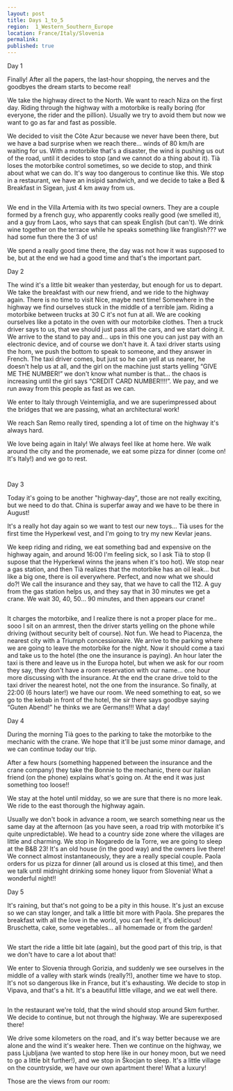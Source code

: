 ```yaml
---
layout: post
title: Days 1_to_5
region:  1_Western_Southern_Europe
location: France/Italy/Slovenia
permalink: 
published: true
---
```

Day 1

Finally! After all the papers, the last-hour shopping, the nerves and the goodbyes the dream starts to become real!

We take the highway direct to the North. We want to reach Niza on the first day. Riding through the highway with a motorbike is really boring (for everyone, the rider and the pillion). Usually we try to avoid them but now we want to go as far and fast as possible.

We decided to visit the Côte Azur because we never have been there, but we have a bad surprise when we reach there... winds of 80 km/h are waiting for us. With a motorbike that's a disaster, the wind is pushing us out of the road, until it decides to stop (and we cannot do a thing about it). Tià loses the motorbike control sometimes, so we decide to stop, and think about what we can do. It's way too dangerous to continue like this. We stop in a restaurant, we have an insipid sandwich, and we decide to take a Bed & Breakfast in Sigean, just 4 km away from us.

<p><a
href="https://lh3.googleusercontent.com/AUqRHNbRwBVhLfK9mCnor6G7xvineKaQWqt2l41unagFucb76dDY_ioVGzGHJiJRsXkhsXied51tGRZdsHouohgdppz-PZEOmiqD3coRYxWqDSmNF9QlAnnYp24UPl4qdP9W-l05KkPK0LQhEaLrJLK2aKT3OPhRPtpZHgbtWOEkvA7HpHN5_3MPvVNKBvaMf7BKYLAIwLyTEHdz1NZGYdKwmyqz76apwEfv5ynEz-Gm_fGjxi95hmyRDXFPvWdkrE6nt8V_tC_c4OwPemm0lyWLyXKuUgefRWo3lMRq6OzQaEHxG2GOBwifb0JMYpe345_7w5Ykimt64lSsSxJgfWT1-fKVYeF9zXrhsuGZYhOriJM4qYI4aZ5V0CSA6wGJl_ZORC2t_H1KwtryNXHhiohbugCsF9AUaJxkg3flFx4mKGvAVwj0jT-Frgtm8nP7Rj3HSvppSer2zf4d3uFWKZ7XpP95DRmPW79da40xa6xXaq1cSs5IRZHM4NNM346vaP-kjeTdCuI0hhobmDwP04u8nDWmyTfviiTx2WBeWRRopH7wm6X9dlchh6C8bXiJtZ6KTmX834tFMCpn8F2SNIpWfhYGyMZCcv2ceJoBQbFxG_-neGwDx7YDVhjaATtOd63drWlEtxON1XrTNBbneTgb2W2ffBjKug=w883-h662-no"> 
<img src="https://lh3.googleusercontent.com/AUqRHNbRwBVhLfK9mCnor6G7xvineKaQWqt2l41unagFucb76dDY_ioVGzGHJiJRsXkhsXied51tGRZdsHouohgdppz-PZEOmiqD3coRYxWqDSmNF9QlAnnYp24UPl4qdP9W-l05KkPK0LQhEaLrJLK2aKT3OPhRPtpZHgbtWOEkvA7HpHN5_3MPvVNKBvaMf7BKYLAIwLyTEHdz1NZGYdKwmyqz76apwEfv5ynEz-Gm_fGjxi95hmyRDXFPvWdkrE6nt8V_tC_c4OwPemm0lyWLyXKuUgefRWo3lMRq6OzQaEHxG2GOBwifb0JMYpe345_7w5Ykimt64lSsSxJgfWT1-fKVYeF9zXrhsuGZYhOriJM4qYI4aZ5V0CSA6wGJl_ZORC2t_H1KwtryNXHhiohbugCsF9AUaJxkg3flFx4mKGvAVwj0jT-Frgtm8nP7Rj3HSvppSer2zf4d3uFWKZ7XpP95DRmPW79da40xa6xXaq1cSs5IRZHM4NNM346vaP-kjeTdCuI0hhobmDwP04u8nDWmyTfviiTx2WBeWRRopH7wm6X9dlchh6C8bXiJtZ6KTmX834tFMCpn8F2SNIpWfhYGyMZCcv2ceJoBQbFxG_-neGwDx7YDVhjaATtOd63drWlEtxON1XrTNBbneTgb2W2ffBjKug=w883-h662-no" class="oversize" alt=""></a></p>

We end in the Villa Artemia with its two special owners. They are a couple formed by a french guy, who apparently cooks really good (we smelled it), and a guy from Laos, who says that can speak English (but can't). We drink wine together on the terrace while he speaks something like franglish??? we had some fun there the 3 of us!

We spend a really good time there, the day was not how it was supposed to be, but at the end we had a good time and that's the important part.

Day 2

The wind it's a little bit weaker than yesterday, but enough for us to depart. We take the breakfast with our new friend, and we ride to the highway again. There is no time to visit Nice, maybe next time! Somewhere in the highway we find ourselves stuck in the middle of a terrible jam. Riding a motorbike between trucks at 30 C it's not fun at all. We are cooking ourselves like a potato in the oven with our motorbike clothes. Then a truck driver says to us, that we should just pass all the cars, and we start doing it. We arrive to the stand to pay and... ups in this one you can just pay with an electronic device, and of course we don't have it. A taxi driver starts using the horn, we push the bottom to speak to someone, and they answer in French. The taxi driver comes, but just so he can yell at us nearer, he doesn't help us at all, and the girl on the machine just starts yelling “GIVE ME THE NUMBER!” we don't know what number is that... the chaos is increasing until the girl says “CREDIT CARD NUMBER!!!!”. We pay, and we run away from this people as fast as we can.

We enter to Italy through Veintemiglia, and we are superimpressed about the bridges that we are passing, what an architectural work! 

We reach San Remo really tired, spending a lot of time on the highway it's always hard.

We love being again in Italy! We always feel like at home here. We walk around the city and the promenade, we eat some pizza for dinner (come on! It's Italy!) and we go to rest.

<p><a
href="https://lh3.googleusercontent.com/KUo6pCpLpI1jMUabEnPwO9N8HCTq-dCS31n7wY2Nx5_-6xCEKfZGHZ6iGyS5JIMa0lXMUh5N1s-UccOT2g6ZYrVcfTGRiKpVAWM5Ro7xUt5NCgPvQxmAy1Xv4uDvvAMpYjPtC9n-3_srDHVQB3Q12Bek27R57hgo8aaese2tyy2dE8TBT01eTiREpBeSwcbC8ecM7ws26S-ziIHay5YJ1iMCXVpJjqCs_S793HEFdDFPeB9aKG3mTQ9_KE6rxs_walaUcL99HZ2PvubbPtpn8I8YC_U0SBui5AMxRenrP2jDExxgBmgCBGowHEmtXlrj0UlG1YJ7QEx5SIA9jJ55hgPIRpEZHzkndZ7l1VBnz2rwt_jxxDwkVRaeliDdU0fwb2WJIjeQVRGSeOKqxtlhgnFmqesZ4xgLk40OngPwFf9ShDoVa3D-_omHZ-H0gGhypMTyoED_finZsdzZK5hg5Wp-8x05fH1K43S3k3hYUnt1qptnq15kqpyRVrKeO4Y9nk_G-q5_5BfHPT0hsr_5ITs4pm3vZpFW-rN7RPV8MiK1ixyLuuRoPydZrtrFclqLL9jTz3FTUm_j7uENcyN44qojuwYbMg8mo91l1Miouw823oKC9BZViiEiKdwaFhnldOk1zhL8S0-NNjpR2l1JYviLlVUfj585sg=w883-h662-no"> 
<img src="https://lh3.googleusercontent.com/KUo6pCpLpI1jMUabEnPwO9N8HCTq-dCS31n7wY2Nx5_-6xCEKfZGHZ6iGyS5JIMa0lXMUh5N1s-UccOT2g6ZYrVcfTGRiKpVAWM5Ro7xUt5NCgPvQxmAy1Xv4uDvvAMpYjPtC9n-3_srDHVQB3Q12Bek27R57hgo8aaese2tyy2dE8TBT01eTiREpBeSwcbC8ecM7ws26S-ziIHay5YJ1iMCXVpJjqCs_S793HEFdDFPeB9aKG3mTQ9_KE6rxs_walaUcL99HZ2PvubbPtpn8I8YC_U0SBui5AMxRenrP2jDExxgBmgCBGowHEmtXlrj0UlG1YJ7QEx5SIA9jJ55hgPIRpEZHzkndZ7l1VBnz2rwt_jxxDwkVRaeliDdU0fwb2WJIjeQVRGSeOKqxtlhgnFmqesZ4xgLk40OngPwFf9ShDoVa3D-_omHZ-H0gGhypMTyoED_finZsdzZK5hg5Wp-8x05fH1K43S3k3hYUnt1qptnq15kqpyRVrKeO4Y9nk_G-q5_5BfHPT0hsr_5ITs4pm3vZpFW-rN7RPV8MiK1ixyLuuRoPydZrtrFclqLL9jTz3FTUm_j7uENcyN44qojuwYbMg8mo91l1Miouw823oKC9BZViiEiKdwaFhnldOk1zhL8S0-NNjpR2l1JYviLlVUfj585sg=w883-h662-no" class="oversize" alt=""></a></p>

<p><a
href="https://lh3.googleusercontent.com/EOVjCkRDK6P1j8YSylLc0dQyLdvbn_J8k0TRiKJHeDeylVnxjeDI0kD_jkJJEwHMjbvdHUGrJfHGbzNmkc9zF13gHPRTt-MLAzU7aBvse9o7BJSwZdwCtmv9h9SuQIS9n8pPS4cLGoRkQA_C1dQrGautDeqXoSjIP7bVCw7yzCQanOFAzh8le2btvl-KvAcVswdRwVWhsbAjfigonp7v3OUTniXPO0jK488HRZH8UXlZy1rmz40ZOBtj5QEcUl_Av1TYSzjQi7QP4TsWMW3VOZ2RjkBwuHZp45YgR52dD1_qheFw2hlInyJVCiZpo-cLNUhCZ0-AKrjWF_ZfTv2dPPUSQSHrjWR1_FoW2m6GIqCbRg8OnspGy_0Ks1zU8CQh6_SI3WoXgpXC3hBP1u2qAiGT0SUgkUVtocSwPNdxPwiHICqbrd7MjEyMkgZn6_W9E9PdyMOolkYP5Q8IJ45nnxGjDSp6SWnEvfJEBfUe-WisGbao4VInQgPwnXw-plE5r0O2WDif1zAlJX2wtCjy0Lr01l5rzcQPp9CFx3Tk5E29hgZyal6N8OzicYW7DqHYA1QQxZkgcfNW0SlCL3KLsZHJViSLXhWQqEf4WHzfioX6UaWjXvQtpQwQf8de4JWCbhy0cXxhOe8a0_WjKm9EBJAJuD2mbHgX2w=w497-h662-no"> 
<img src="https://lh3.googleusercontent.com/EOVjCkRDK6P1j8YSylLc0dQyLdvbn_J8k0TRiKJHeDeylVnxjeDI0kD_jkJJEwHMjbvdHUGrJfHGbzNmkc9zF13gHPRTt-MLAzU7aBvse9o7BJSwZdwCtmv9h9SuQIS9n8pPS4cLGoRkQA_C1dQrGautDeqXoSjIP7bVCw7yzCQanOFAzh8le2btvl-KvAcVswdRwVWhsbAjfigonp7v3OUTniXPO0jK488HRZH8UXlZy1rmz40ZOBtj5QEcUl_Av1TYSzjQi7QP4TsWMW3VOZ2RjkBwuHZp45YgR52dD1_qheFw2hlInyJVCiZpo-cLNUhCZ0-AKrjWF_ZfTv2dPPUSQSHrjWR1_FoW2m6GIqCbRg8OnspGy_0Ks1zU8CQh6_SI3WoXgpXC3hBP1u2qAiGT0SUgkUVtocSwPNdxPwiHICqbrd7MjEyMkgZn6_W9E9PdyMOolkYP5Q8IJ45nnxGjDSp6SWnEvfJEBfUe-WisGbao4VInQgPwnXw-plE5r0O2WDif1zAlJX2wtCjy0Lr01l5rzcQPp9CFx3Tk5E29hgZyal6N8OzicYW7DqHYA1QQxZkgcfNW0SlCL3KLsZHJViSLXhWQqEf4WHzfioX6UaWjXvQtpQwQf8de4JWCbhy0cXxhOe8a0_WjKm9EBJAJuD2mbHgX2w=w497-h662-no" class="oversize" alt=""></a></p>

Day 3

Today it's going to be another "highway-day", those are not really exciting, but we need to do that. China is superfar away and we have to be there in August!

It's a really hot day again so we want to test our new toys... Tià uses for the first time the Hyperkewl vest, and I'm going to try my new Kevlar jeans.

We keep riding and riding, we eat something bad and expensive on the highway again, and around 16:00 I'm feeling sick, so I ask Tià to stop (I supose that the Hyperkewl winns the jeans when it's too hot). We stop near a gas station, and then Tià realizes that the motorbike has an oil leak... but like a big one, there is oil everywhere. Perfect, and now what we should do?! We call the insurance and they say, that we have to call the 112. A guy from the gas station helps us, and they say that in 30 minutes we get a crane. We wait 30, 40, 50... 90 minutes, and then appears our crane! 

<p><a
href="https://lh3.googleusercontent.com/WhaQhLM85YTTL_PajEcDUd2cwKt9HanATNRqdhumbIWBnK3wglj9k-bF4c0lgUvHolCX6m4IOlRaL_7MOinKLBDIy_WLYkSM5WlcGItmEkK54xAtCzqDULSaYTndAbDFjUPaWOnPuRE_FfrfAqdEvTKOuo9nOePoGlLCv_sFVvyI6qa4FwcdTlFC2kQ_ffSLhGsvyrx62y8DXeXQ7eInORQcpSWz7S68_G4yRGRJJDg4MDQZsos3foIiDUv3UslyDtCGDcNhc4NIXXEcsQaQ9rdICPnb82kljHrKEOKrLcOhAfouO1o0k9mp-38l3f2Eg4B1YpWsSTiBPc4EsNKA-EGQQy1S3ebLf0CnbtxOfuW-iAoRz50k6NTMAXXQbfoJSUJe_X9G98uQX5fcOcTpv49AfxvBCa9YLDcUil810VeqAJMvmr8aVUGyFcOpzzpKcl3N30E5-Hz9WWOTADPJYmTl09n_zPAiuLQK-eNggIqOtCAxNI3j-Ep8vl732PuiYnd0E3e3l_NtFjRJbcZWymOJY-vus6v9Vs2wQM6rggAHM8Z093HKOIYb6LorFctqF_5I6B3-gBNVtmP-ibxflsIXgqKh2bnxWD9uQCCbmVVuPKVSOGYFDDjogf3IhhhLYKuWantrAJotexseNbytc-ZD4__zioBuDw=w707-h530-no"> 
<img src="https://lh3.googleusercontent.com/WhaQhLM85YTTL_PajEcDUd2cwKt9HanATNRqdhumbIWBnK3wglj9k-bF4c0lgUvHolCX6m4IOlRaL_7MOinKLBDIy_WLYkSM5WlcGItmEkK54xAtCzqDULSaYTndAbDFjUPaWOnPuRE_FfrfAqdEvTKOuo9nOePoGlLCv_sFVvyI6qa4FwcdTlFC2kQ_ffSLhGsvyrx62y8DXeXQ7eInORQcpSWz7S68_G4yRGRJJDg4MDQZsos3foIiDUv3UslyDtCGDcNhc4NIXXEcsQaQ9rdICPnb82kljHrKEOKrLcOhAfouO1o0k9mp-38l3f2Eg4B1YpWsSTiBPc4EsNKA-EGQQy1S3ebLf0CnbtxOfuW-iAoRz50k6NTMAXXQbfoJSUJe_X9G98uQX5fcOcTpv49AfxvBCa9YLDcUil810VeqAJMvmr8aVUGyFcOpzzpKcl3N30E5-Hz9WWOTADPJYmTl09n_zPAiuLQK-eNggIqOtCAxNI3j-Ep8vl732PuiYnd0E3e3l_NtFjRJbcZWymOJY-vus6v9Vs2wQM6rggAHM8Z093HKOIYb6LorFctqF_5I6B3-gBNVtmP-ibxflsIXgqKh2bnxWD9uQCCbmVVuPKVSOGYFDDjogf3IhhhLYKuWantrAJotexseNbytc-ZD4__zioBuDw=w707-h530-no" class="oversize" alt=""></a></p>

It charges the motorbike, and I realize there is not a proper place for me.. sooo I sit on an armrest, then the driver starts yelling on the phone while driving (without security belt of course). Not fun. We head to Piacenza, the nearest city with a Triumph concessionaire. We arrive to the parking where we are going to leave the motorbike for the night. Now it should come a taxi and take us to the hotel (the one the insurance is paying). An hour later the taxi is there and leave us in the Europa hotel, but when we ask for our room they say, they don't have a room reservation with our name... one hour more discussing with the insurance. At the end the crane drive told to the taxi driver the nearest hotel, not the one from the insurance. So finally, at 22:00 (6 hours later!) we have our room. We need something to eat, so we go to the kebab in front of the hotel, the sir there says goodbye saying “Guten Abend!” he thinks we are Germans!!! What a day!

Day 4

During the morning Tià goes to the parking to take the motorbike to the mechanic with the crane. We hope that it'll be just some minor damage, and we can continue today our trip.

After a few hours (something happened between the insurance and the crane company) they take the Bonnie to the mechanic, there our italian friend (on the phone) explains what's going on. At the end it was just something too loose!!

We stay at the hotel until midday, so we are sure that there is no more leak. We ride to the east thorough the highway again.

Usually we don't book in advance a room, we search something near us the same day at the afternoon (as you have seen, a road trip with motorbike it's quite unpredictable). We head to a country side zone where the villages are little and charming. We stop in Nogaredo de la Torre, we are going to sleep at the B&B 23! It's an old house (in the good way) and the owners live there! We connect almost instantaneously, they are a really special couple. Paola orders for us pizza for dinner (all around us is closed at this time), and then we talk until midnight drinking some honey liquor from Slovenia! What a wonderful night!!

Day 5

It's raining, but that's not going to be a pity in this house. It's just an excuse so we can stay longer, and talk a little bit more with Paola. She prepares the breakfast with all the love in the world, you can feel it, it's delicious! Bruschetta, cake, some vegetables... all homemade or from the garden!

<p><a
href="https://lh3.googleusercontent.com/8-x-zhl6Pm1EtISWksNSZpvfqy7-KXQp79VpdST4dFW1teXujlQcbP9aKBOGsJ1VBDFSOKFwMMs8Q6fx-O7GkuxH4u7VficrrYosX6rRVA-dR_6pt4RU8Nys8nRCmRzmVlYZMoyVb5nyIkmRAH6m5RUuDZysvykWxUm10IKcU79XwwEusjiNUF-Vs79Air23xUc_LjXcQpk_91C1tHzZ8BfgRt8Ns1sui8G0CqAvlIUvvokkI5utD9kzRROMxHz6CyxxE4K22amPkea6j8rFJ2dViRJs8XmZ1R-RxEv3lM9PuqwMptG1b_tf6lTUD_iDwsiPOsLXPg9HO2HWRJZKURyb8ejTCRzmRYUKiaTBUtjX1ARwk5ZSYLeXCkIsZMvEGrqzN2lkP1458gBi8MCaHIzGbyQ7Rqht8qOlvik7kA0H2Hyh4xr-kNwTBf45uGtD_qIQq9CKfg9wgeCP5-2hGphGHI9z-SPqKAV5xPFnyhXBpB518zQ9F0GVkVH1Sq8p4U-qKYB_nNWx4JkUCwtQjZczIK8J9St3EJ2pVRyJuI06kplgaOFU9MwiOBmdm6bpYy8GpSouqtiEywxfjiqbACVa33BnfU4aiFelq1hPZ5Xs9SK2QdtX2JEymqbE3Vy4AjVV6NZyUvnyDK49ymYuMx5B3CnRBpaHCA=w883-h662-no"> 
<img src="https://lh3.googleusercontent.com/8-x-zhl6Pm1EtISWksNSZpvfqy7-KXQp79VpdST4dFW1teXujlQcbP9aKBOGsJ1VBDFSOKFwMMs8Q6fx-O7GkuxH4u7VficrrYosX6rRVA-dR_6pt4RU8Nys8nRCmRzmVlYZMoyVb5nyIkmRAH6m5RUuDZysvykWxUm10IKcU79XwwEusjiNUF-Vs79Air23xUc_LjXcQpk_91C1tHzZ8BfgRt8Ns1sui8G0CqAvlIUvvokkI5utD9kzRROMxHz6CyxxE4K22amPkea6j8rFJ2dViRJs8XmZ1R-RxEv3lM9PuqwMptG1b_tf6lTUD_iDwsiPOsLXPg9HO2HWRJZKURyb8ejTCRzmRYUKiaTBUtjX1ARwk5ZSYLeXCkIsZMvEGrqzN2lkP1458gBi8MCaHIzGbyQ7Rqht8qOlvik7kA0H2Hyh4xr-kNwTBf45uGtD_qIQq9CKfg9wgeCP5-2hGphGHI9z-SPqKAV5xPFnyhXBpB518zQ9F0GVkVH1Sq8p4U-qKYB_nNWx4JkUCwtQjZczIK8J9St3EJ2pVRyJuI06kplgaOFU9MwiOBmdm6bpYy8GpSouqtiEywxfjiqbACVa33BnfU4aiFelq1hPZ5Xs9SK2QdtX2JEymqbE3Vy4AjVV6NZyUvnyDK49ymYuMx5B3CnRBpaHCA=w883-h662-no" class="oversize" alt=""></a></p>

We start the ride a little bit late (again), but the good part of this trip, is that we don't have to care a lot about that!

We enter to Slovenia through Gorizia, and suddenly we see ourselves in the middle of a valley with stark winds (really?!), another time we have to stop. It's not so dangerous like in France, but it's exhausting. We decide to stop in Vipava, and that's a hit. It's a beautiful little village, and we eat well there. 

<p><a
href="https://lh3.googleusercontent.com/bofEgQmjOYVMaJ0kqEBPl2J00QCxYr4egE87QnQgy4xHf7oBA0Nl-FjsXj0ObUAYS3S294OBo1jqci8XcI2ZFEvFo_rSyCG5ibOe0xLkw-COH8-QRmGG7lFhloYdkYYuCA6wu7oNcG9kPrdH9zGv2nprMeMcDiR2F3pAZG8iurvS06NCGOIAainvFfDqCIg7E5s9Xuy8swZS1sj90qTTXVa8P5W8NOeMgj8CbITsss7kAnwu53jt19feGfa-JU0SZ6SV-mDlAfAK9LJg46taJs_dAUqZR9rf27SAlPfvwbUYZVRxtKOfUzb8fXvqTB0CL_BDjbGJyFcquxDXAZKr3DkGwA0ylkMZQYWa5mjew1FHpr0J1dqmpghYjevcPgDcnVzwhAfA0BbzQ5U5bUN3uJ234GqHbTfIWsd_UdgY7gqRjD4aJjQzf7maGnuJXZdWbG171oY-fSC5g-Xp13WTB-pDqTGoEZU0KdWSCDzJRmTzGGPrM6kdtHN8r-wLbFyHNpuy63rcggbkt-CnQLkht2YlXaG3_fLAzT1D02EAYmzNYVSR89Z5wGm_QD_wcc4t7WPEY56vgZOapBfqU5V3LYMzk3a5YvP4GYKVqvRUOch-qTsuYmDVHqIVfyyIGEMHCFUGCCFa--7M91PXdM0cMYqGWhwTPV43BQ=w707-h530-no"> 
<img src="https://lh3.googleusercontent.com/bofEgQmjOYVMaJ0kqEBPl2J00QCxYr4egE87QnQgy4xHf7oBA0Nl-FjsXj0ObUAYS3S294OBo1jqci8XcI2ZFEvFo_rSyCG5ibOe0xLkw-COH8-QRmGG7lFhloYdkYYuCA6wu7oNcG9kPrdH9zGv2nprMeMcDiR2F3pAZG8iurvS06NCGOIAainvFfDqCIg7E5s9Xuy8swZS1sj90qTTXVa8P5W8NOeMgj8CbITsss7kAnwu53jt19feGfa-JU0SZ6SV-mDlAfAK9LJg46taJs_dAUqZR9rf27SAlPfvwbUYZVRxtKOfUzb8fXvqTB0CL_BDjbGJyFcquxDXAZKr3DkGwA0ylkMZQYWa5mjew1FHpr0J1dqmpghYjevcPgDcnVzwhAfA0BbzQ5U5bUN3uJ234GqHbTfIWsd_UdgY7gqRjD4aJjQzf7maGnuJXZdWbG171oY-fSC5g-Xp13WTB-pDqTGoEZU0KdWSCDzJRmTzGGPrM6kdtHN8r-wLbFyHNpuy63rcggbkt-CnQLkht2YlXaG3_fLAzT1D02EAYmzNYVSR89Z5wGm_QD_wcc4t7WPEY56vgZOapBfqU5V3LYMzk3a5YvP4GYKVqvRUOch-qTsuYmDVHqIVfyyIGEMHCFUGCCFa--7M91PXdM0cMYqGWhwTPV43BQ=w707-h530-no" class="oversize" alt=""></a></p>

In the restaurant we're told, that the wind should stop around 5km further. We decide to continue, but not through the highway. We are superexposed there!

We drive some kilometers on the road, and it's way better because we are alone and the wind it's weaker here. Then we continue on the highway, we pass Ljubljana (we wanted to stop here like in our honey moon, but we need to go a little bit further!), and we stop in Škocjan to sleep. It's a little village on the countryside, we have our own apartment there! What a luxury!

Those are the views from our room:

<p><a
href="https://lh3.googleusercontent.com/ytPUrr0iJKgxK1OxPKqNANpyo61n7x3xsOSl2jdgj3VMkyFQ2MRXCOwjA7H3NCBu-VVEcuqaX8cYmfD7wZAxGpqnXwNMbNwFCt6QRBHT9dv0Vb8-4HpkodKiHsBH0DGyDW3nq8vgkqaghS5UNEydG0yzYKdOd6XfiAkFzgNMozouGVZTcTA73O-lbcF0mYNBxspKjqXEg1SwfZst1V3ynnVfa64l554u-rkmGzb0rSyOcnJUj0o-B_bdkgnQ8WZrmubjkhkxjP3CXCBRwKyYRFmbKdMRNnwLv2ok_UYpGF5ew_PSpmENm7jC59crw_eRwHtOMh5MNXNIFf_com2eYqybu2SKZrhucRCi6upEDJwXUeOcxucqBKZTCDM6iOF49kYnXa_vo0bZhd0Ocvwb4P6ccOeHIfgbIl9yQbob4h5v-aoPFmwa3VPeuoRh9WzXxJ5Le-1-CaOszuK7hfD0oL8Y1-fduSoHNajmzdlAh8Svd7s2_whJTsA3Km7UHS__5iDXNdwtZEhoY3cqtOLKVhY8tK2ltD-zujQxT6mx3pqLLti9c4aGdH5z0HUxJBQkOvZ883ZKyGe9gwtVA2S2DPa9FQcxIJ2-EboNHprTTsg0Tz2LZSq-gKzQddvz3vKHrHfm1_IuUG2SAOe3ZT2i41gXkxgaXnebHA=w707-h530-no"> 
<img src="https://lh3.googleusercontent.com/ytPUrr0iJKgxK1OxPKqNANpyo61n7x3xsOSl2jdgj3VMkyFQ2MRXCOwjA7H3NCBu-VVEcuqaX8cYmfD7wZAxGpqnXwNMbNwFCt6QRBHT9dv0Vb8-4HpkodKiHsBH0DGyDW3nq8vgkqaghS5UNEydG0yzYKdOd6XfiAkFzgNMozouGVZTcTA73O-lbcF0mYNBxspKjqXEg1SwfZst1V3ynnVfa64l554u-rkmGzb0rSyOcnJUj0o-B_bdkgnQ8WZrmubjkhkxjP3CXCBRwKyYRFmbKdMRNnwLv2ok_UYpGF5ew_PSpmENm7jC59crw_eRwHtOMh5MNXNIFf_com2eYqybu2SKZrhucRCi6upEDJwXUeOcxucqBKZTCDM6iOF49kYnXa_vo0bZhd0Ocvwb4P6ccOeHIfgbIl9yQbob4h5v-aoPFmwa3VPeuoRh9WzXxJ5Le-1-CaOszuK7hfD0oL8Y1-fduSoHNajmzdlAh8Svd7s2_whJTsA3Km7UHS__5iDXNdwtZEhoY3cqtOLKVhY8tK2ltD-zujQxT6mx3pqLLti9c4aGdH5z0HUxJBQkOvZ883ZKyGe9gwtVA2S2DPa9FQcxIJ2-EboNHprTTsg0Tz2LZSq-gKzQddvz3vKHrHfm1_IuUG2SAOe3ZT2i41gXkxgaXnebHA=w707-h530-no" class="oversize" alt=""></a></p>
